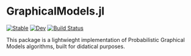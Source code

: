 # GraphicalModels.jl

[![Stable](https://img.shields.io/badge/docs-stable-blue.svg)](https://denismaua.github.io/GraphicalModels.jl/stable)
[![Dev](https://img.shields.io/badge/docs-dev-blue.svg)](https://denismaua.github.io/GraphicalModels.jl/dev)
[![Build Status](https://github.com/denismaua/GraphicalModels.jl/workflows/CI/badge.svg)](https://github.com/denismaua/GraphicalModels.jl/actions)

This package is a lightwieght implementation of Probabilistic Graphical Models algorithms, built for didatical purposes.
